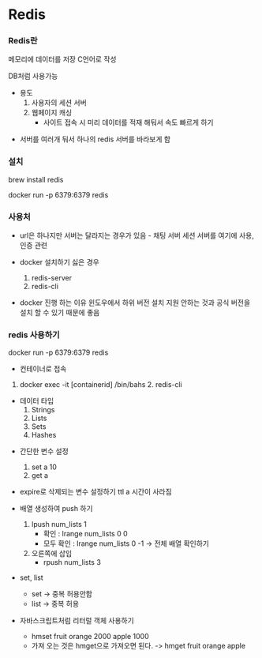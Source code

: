 # Redis

### Redis란

메모리에 데이터를 저장
C언어로 작성

DB처럼 사용가능

- 용도
  1. 사용자의 세션 서버
  2. 웹페이지 캐싱
     - 사이트 접속 시 미리 데이터를 적재 해둬서 속도 빠르게 하기

* 서버를 여러개 둬서 하나의 redis 서버를 바라보게 함

### 설치

brew install redis

docker run -p 6379:6379 redis

### 사용처

- url은 하나지만 서버는 달라지는 경우가 있음 - 채팅 서버
  세션 서버를 여기에 사용, 인증 관련

* docker 설치하기 싫은 경우

  1. redis-server
  1. redis-cli

* docker 진행 하는 이유
  윈도우에서 하위 버전 설치 지원 안하는 것과 공식 버전을 설치 할 수 있기 때문에 좋음

### redis 사용하기

docker run -p 6379:6379 redis

- 컨테이너로 접속

1.  docker exec -it [containerid] /bin/bahs 2. redis-cli

- 데이터 타입
  1. Strings
  1. Lists
  1. Sets
  1. Hashes

* 간단한 변수 설정

  1. set a 10
  1. get a

* expire로 삭제되는 변수 설정하기
  ttl a 시간이 사라짐

* 배열 생성하여 push 하기

  1. lpush num_lists 1
     - 확인 : lrange num_lists 0 0
     - 모두 확인 : lrange num_lists 0 -1 -> 전체 배열 확인하기
  2. 오른쪽에 삽입
     - rpush num_lists 3

* set, list

  - set -> 중복 허용안함
  - list -> 중복 허용

* 자바스크립트처럼 리터럴 객체 사용하기
  - hmset fruit orange 2000 apple 1000
  * 가져 오는 것은 hmget으로 가져오면 된다. -> hmget fruit orange apple

###
